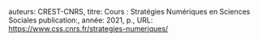 auteurs: CREST-CNRS, 
titre: Cours : Stratégies Numériques en Sciences Sociales
publication:, 
année: 2021, 
p.,
URL: https://www.css.cnrs.fr/strategies-numeriques/


